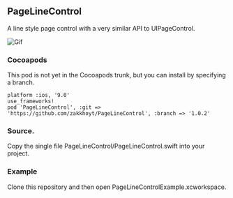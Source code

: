 ## PageLineControl

A line style page control with a very similar API to UIPageControl.

![Gif](http://i.imgur.com/sVKKrU2.gif)


### Cocoapods

This pod is not yet in the Cocoapods trunk, but you can install by specifying a branch.

````
platform :ios, '9.0'
use_frameworks!
pod 'PageLineControl', :git => 'https://github.com/zakkhoyt/PageLineControl', :branch => '1.0.2'
````

### Source. 

Copy the single file PageLineControl/PageLineControl.swift into your project.

### Example

Clone this repository and then open PageLineControlExample.xcworkspace.
